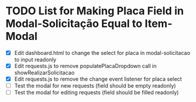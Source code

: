 # TODO List for Making Placa Field in Modal-Solicitação Equal to Item-Modal

- [x] Edit dashboard.html to change the select for placa in modal-solicitacao to input readonly
- [x] Edit requests.js to remove populatePlacaDropdown call in showRealizarSolicitacao
- [x] Edit requests.js to remove the change event listener for placa select
- [ ] Test the modal for new requests (field should be empty readonly)
- [ ] Test the modal for editing requests (field should be filled readonly)
